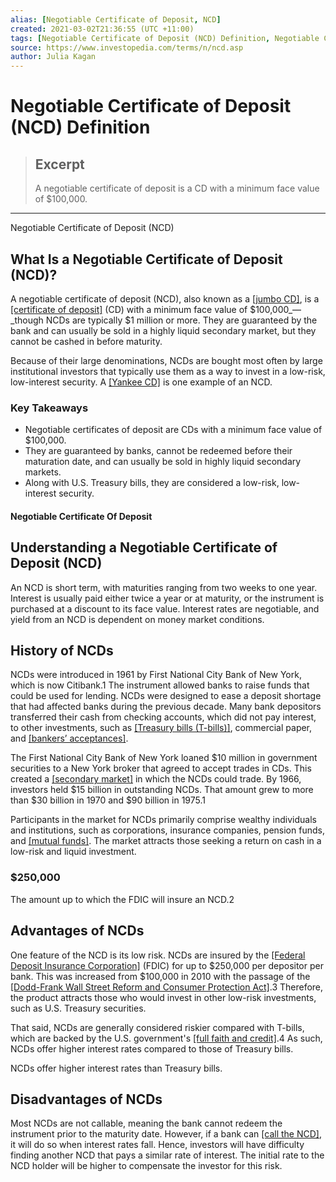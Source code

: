```yaml
---
alias: [Negotiable Certificate of Deposit, NCD]
created: 2021-03-02T21:36:55 (UTC +11:00)
tags: [Negotiable Certificate of Deposit (NCD) Definition, Negotiable Certificate of Deposit (NCD)]
source: https://www.investopedia.com/terms/n/ncd.asp
author: Julia Kagan
---
```


# Negotiable Certificate of Deposit (NCD) Definition

> ## Excerpt
> A negotiable certificate of deposit is a CD with a minimum face value of $100,000.

---

Negotiable Certificate of Deposit (NCD)
## What Is a Negotiable Certificate of Deposit (NCD)?

A negotiable certificate of deposit (NCD), also known as a [[jumbo CD]](https://www.investopedia.com/terms/j/jumbocd.asp), is a [[certificate of deposit]](https://www.investopedia.com/terms/c/certificateofdeposit.asp) (CD) with a minimum face value of $100,000_—_though NCDs are typically $1 million or more. They are guaranteed by the bank and can usually be sold in a highly liquid secondary market, but they cannot be cashed in before maturity.

Because of their large denominations, NCDs are bought most often by large institutional investors that typically use them as a way to invest in a low-risk, low-interest security. A [[Yankee CD]](https://www.investopedia.com/terms/y/yankeecd.asp) is one example of an NCD.

### Key Takeaways

-   Negotiable certificates of deposit are CDs with a minimum face value of $100,000.
-   They are guaranteed by banks, cannot be redeemed before their maturation date, and can usually be sold in highly liquid secondary markets.
-   Along with U.S. Treasury bills, they are considered a low-risk, low-interest security.

#### Negotiable Certificate Of Deposit

## Understanding a Negotiable Certificate of Deposit (NCD)

An NCD is short term, with maturities ranging from two weeks to one year. Interest is usually paid either twice a year or at maturity, or the instrument is purchased at a discount to its face value. Interest rates are negotiable, and yield from an NCD is dependent on money market conditions.

## History of NCDs

NCDs were introduced in 1961 by First National City Bank of New York, which is now Citibank.1 The instrument allowed banks to raise funds that could be used for lending. NCDs were designed to ease a deposit shortage that had affected banks during the previous decade. Many bank depositors transferred their cash from checking accounts, which did not pay interest, to other investments, such as [[Treasury bills (T-bills)]](https://www.investopedia.com/terms/t/treasurybill.asp), commercial paper, and [[bankers’ acceptances]](https://www.investopedia.com/terms/b/bankersacceptance.asp).

The First National City Bank of New York loaned $10 million in government securities to a New York broker that agreed to accept trades in CDs. This created a [[secondary market]](https://www.investopedia.com/terms/s/secondarymarket.asp) in which the NCDs could trade. By 1966, investors held $15 billion in outstanding NCDs. That amount grew to more than $30 billion in 1970 and $90 billion in 1975.1

Participants in the market for NCDs primarily comprise wealthy individuals and institutions, such as corporations, insurance companies, pension funds, and [[mutual funds]](https://www.investopedia.com/terms/m/mutualfund.asp). The market attracts those seeking a return on cash in a low-risk and liquid investment.

### $250,000

The amount up to which the FDIC will insure an NCD.2

## Advantages of NCDs

One feature of the NCD is its low risk. NCDs are insured by the [[Federal Deposit Insurance Corporation]](https://www.investopedia.com/terms/f/fdic.asp) (FDIC) for up to $250,000 per depositor per bank. This was increased from $100,000 in 2010 with the passage of the [[Dodd-Frank Wall Street Reform and Consumer Protection Act]](https://www.investopedia.com/terms/d/dodd-frank-financial-regulatory-reform-bill.asp).3 Therefore, the product attracts those who would invest in other low-risk investments, such as U.S. Treasury securities.

That said, NCDs are generally considered riskier compared with T-bills, which are backed by the U.S. government's [[full faith and credit]](https://www.investopedia.com/terms/f/full-faith-credit.asp).4 As such, NCDs offer higher interest rates compared to those of Treasury bills.

NCDs offer higher interest rates than Treasury bills.

## Disadvantages of NCDs

Most NCDs are not callable, meaning the bank cannot redeem the instrument prior to the maturity date. However, if a bank can [[call the NCD]](https://www.investopedia.com/terms/c/callable-certificate-of-deposit.asp), it will do so when interest rates fall. Hence, investors will have difficulty finding another NCD that pays a similar rate of interest. The initial rate to the NCD holder will be higher to compensate the investor for this risk.
